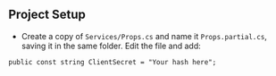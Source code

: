 ## Project Setup ##
* Create a copy of `Services/Props.cs` and name it `Props.partial.cs`, saving it in the same folder. Edit the file and add: 
```
public const string ClientSecret = "Your hash here";
```
